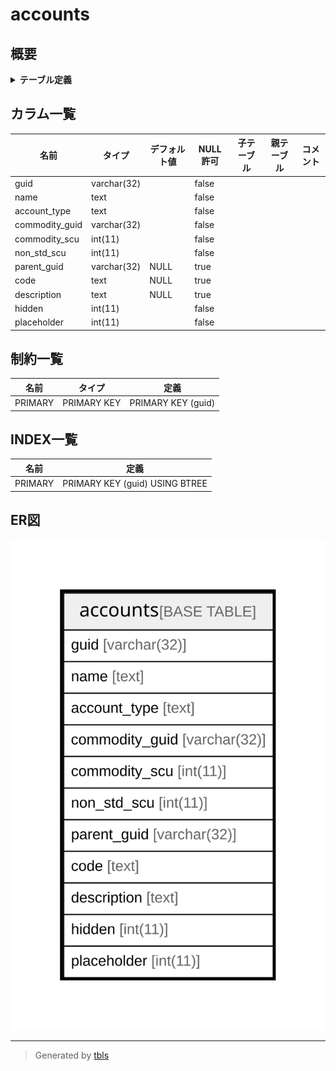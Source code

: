 # accounts

## 概要

<details>
<summary><strong>テーブル定義</strong></summary>

```sql
CREATE TABLE `accounts` (
  `guid` varchar(32) NOT NULL,
  `name` text NOT NULL,
  `account_type` text NOT NULL,
  `commodity_guid` varchar(32) NOT NULL,
  `commodity_scu` int(11) NOT NULL,
  `non_std_scu` int(11) NOT NULL,
  `parent_guid` varchar(32) DEFAULT NULL,
  `code` text DEFAULT NULL,
  `description` text DEFAULT NULL,
  `hidden` int(11) NOT NULL,
  `placeholder` int(11) NOT NULL,
  PRIMARY KEY (`guid`)
) ENGINE=InnoDB DEFAULT CHARSET=utf8mb4 COLLATE=utf8mb4_general_ci
```

</details>

## カラム一覧

| 名前             | タイプ         | デフォルト値       | NULL許可   | 子テーブル      | 親テーブル      | コメント     |
| -------------- | ----------- | ------------ | -------- | ---------- | ---------- | -------- |
| guid           | varchar(32) |              | false    |            |            |          |
| name           | text        |              | false    |            |            |          |
| account_type   | text        |              | false    |            |            |          |
| commodity_guid | varchar(32) |              | false    |            |            |          |
| commodity_scu  | int(11)     |              | false    |            |            |          |
| non_std_scu    | int(11)     |              | false    |            |            |          |
| parent_guid    | varchar(32) | NULL         | true     |            |            |          |
| code           | text        | NULL         | true     |            |            |          |
| description    | text        | NULL         | true     |            |            |          |
| hidden         | int(11)     |              | false    |            |            |          |
| placeholder    | int(11)     |              | false    |            |            |          |

## 制約一覧

| 名前      | タイプ         | 定義                 |
| ------- | ----------- | ------------------ |
| PRIMARY | PRIMARY KEY | PRIMARY KEY (guid) |

## INDEX一覧

| 名前      | 定義                             |
| ------- | ------------------------------ |
| PRIMARY | PRIMARY KEY (guid) USING BTREE |

## ER図

![er](accounts.svg)

---

> Generated by [tbls](https://github.com/k1LoW/tbls)
